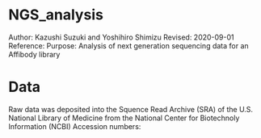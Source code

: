 # NGS_analysis
Author: Kazushi Suzuki and Yoshihiro Shimizu
Revised: 2020-09-01 
Reference: 
Purpose: Analysis of next generation sequencing data for an Affibody library
# Data
Raw data was deposited into the Squence Read Archive (SRA) of the U.S. National Library of Medicine from the National Center for Biotechnoly Information (NCBI) 
Accession numbers: 



